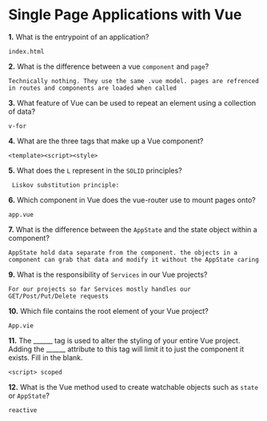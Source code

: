 # Single Page Applications with Vue

**1.** What is the entrypoint of an application?
<!-- enter you answer in the space below -->
```
index.html
```
**2.** What is the difference between a vue `component` and `page`?
<!-- enter you answer in the space below -->
```
Technically nothing. They use the same .vue model. pages are refrenced in routes and components are loaded when called
```
**3.** What feature of Vue can be used to repeat an element using a collection of data?
<!-- enter you answer in the space below -->
```
v-for
```
**4.** What are the three tags that make up a Vue component?
<!-- enter you answer in the space below -->
```
<template><script><style>
```
**5.** What does the `L` represent in the `SOLID` principles?
<!-- enter you answer in the space below -->
```
 Liskov substitution principle: 
```
**6.** Which component in Vue does the vue-router use to mount pages onto?
<!-- enter you answer in the space below -->
```
app.vue
```
**7.** What is the difference between the `AppState` and the state object within a component?
<!-- enter you answer in the space below -->
```
AppState hold data separate from the component. the objects in a component can grab that data and modify it without the AppState caring
```
**9.** What is the responsibility of `Services` in our Vue projects?
<!-- enter you answer in the space below -->
```
For our projects so far Services mostly handles our GET/Post/Put/Delete requests
```
**10.** Which file contains the root element of your Vue project?
<!-- enter you answer in the space below -->
```
App.vie
```
**11.** The ______ tag is used to alter the styling of your entire Vue project.  Adding the ______ attribute to this tag will limit it to just the component it exists.  Fill in the blank.
<!-- enter you answer in the space below -->
```
<script> scoped
```
**12.** What is the Vue method used to create watchable objects such as `state` or `AppState`?
<!-- enter you answer in the space below -->
```
reactive
```